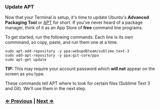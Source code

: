 ### Update APT

Now that your Terminal is setup, it's time to update Ubuntu's **Advanced Packaging Tool** or [APT](https://help.ubuntu.com/lts/serverguide/apt-get.html) for short. If you've never heard of a package manager, think of it as an App Store of **free** command line programs.

To get started, run the following commands. Each line is its own commmand, so copy, paste, and run them one at a time.

```
sudo apt-add-repository -y ppa:webupd8team/sublime-text-3
sudo add-apt-repository -y ppa:git-core/ppa
sudo apt-get update
```

**TIP:** This may require your account password which **will not** appear on the screen as you type.

These commands tell APT where to look for certain files (Sublime Text 3 and Git). We'll use them in the next step.

### [⇐ Previous](1_terminal.md) | [Next ⇒](3_sublime_text.md)
